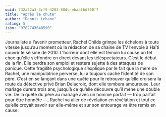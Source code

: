 ```yaml
---
uuid: 732a22a3-3cf9-4203-88dc-ebaaf6d700f7
title: "Après la chute"
author: "Dennis Lehane"
rating: 5
isbn: "9782743640590"
---
```


Journaliste à l’avenir prometteur, Rachel Childs grimpe les échelons à toute vitesse jusqu’au moment où la rédaction de sa chaine de TV l’envoie à Haïti couvrir le séisme de 2010. L’horreur dont elle est témoin lui cause un tel choc qu’elle s’effondre en direct devant les téléspectateurs. C’est le début de la fin. Elle perdra son emploi et restera sujette à des attaques de panique. Cette fragilité psychologique s’explique par le fait que la mère de Rachel, une manipulatrice perverse, lui a toujours caché l’identité de son père. C’est en se lançant dans une quête pour le retrouver qu’elle croisera la route du détective privé Brian Delacroix, dont elle tombera amoureuse. Leur mariage durera trois ans, jusqu’à ce qu’elle découvre qu’il mène une double vie. De la quête du père au mariage avec un homme parfait — trop parfait pour être honnête —, Rachel va aller de révélation en révélation et tout ce qu’elle croyait savoir sur elle-même et sur son entourage va être remis en cause.